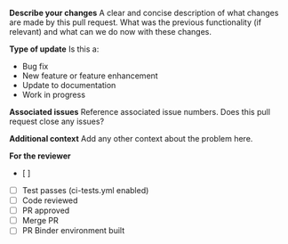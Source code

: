 **Describe your changes**
A clear and concise description of what changes are made by this pull request.
What was the previous functionality (if relevant) and what can we do now with
these changes.

**Type of update**
Is this a:
* Bug fix
* New feature or feature enhancement
* Update to documentation
* Work in progress

**Associated issues**
Reference associated issue numbers. Does this pull request close any issues?

**Additional context**
Add any other context about the problem here.

**For the reviewer**
- [ ] 
- [ ] Test passes (ci-tests.yml enabled)
- [ ] Code reviewed
- [ ] PR approved
- [ ] Merge PR 
- [ ] PR Binder environment built
